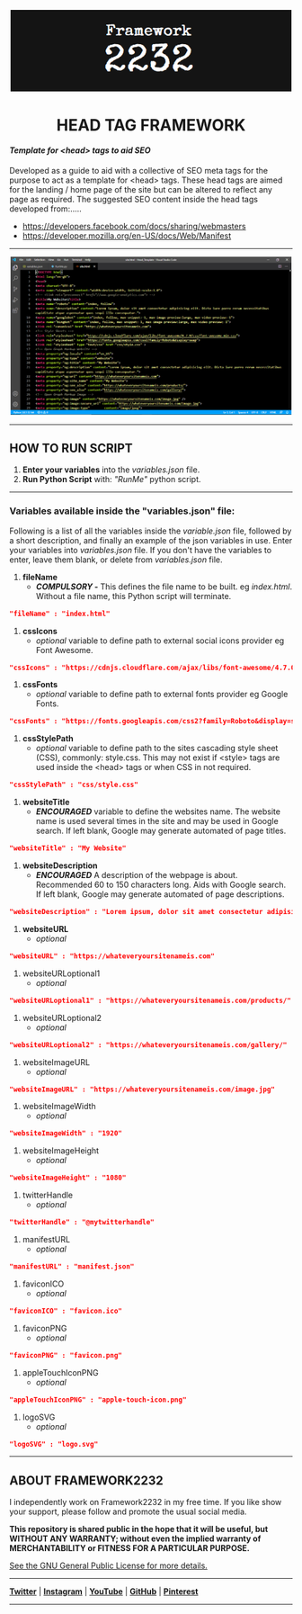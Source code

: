 <p align="center">
    <img src="https://github.com/framework2232/framework2232.github.io/blob/master/images/banner.png?raw=true" alt="Framework2232 Logo" width="500"/>
</p>
<h1 align=center>HEAD TAG FRAMEWORK</h1>

#### _Template for \<head> tags to aid SEO_

Developed as a guide to aid with a collective of SEO meta tags for the purpose to act as a template for \<head> tags. These head tags are aimed for the landing / home page of the site but can be altered to reflect any page as required. The suggested SEO content inside the head tags developed from:.....
* https://developers.facebook.com/docs/sharing/webmasters
* https://developer.mozilla.org/en-US/docs/Web/Manifest

---
<p align="center">
    <img src="https://github.com/framework2232/Python/blob/master/Head_Template/img/screenshot_A.PNG?raw=true" alt="Screenshot of <head> tags" width="500"/>  
</p>

---
## HOW TO RUN SCRIPT
1. __Enter your variables__ into the _variables.json_ file.
1. __Run Python Script__ with: _"RunMe"_ python script.

---

### Variables available inside the "variables.json" file:
Following is a list of all the variables inside the _variable.json_ file, followed by a short description, and finally an example of the json variables in use. Enter your variables into _variables.json_ file. If you don't have the variables to enter, leave them blank, or delete from _variables.json_ file.

1. __fileName__
   - ___COMPULSORY -___ This defines the file name to be built. eg _index.html_. Without a file name, this Python script will terminate.
```json
"fileName" : "index.html"
```
1. __cssIcons__
   - _optional_ variable to define path to external social icons provider eg Font Awesome.
```json
"cssIcons" : "https://cdnjs.cloudflare.com/ajax/libs/font-awesome/4.7.0/css/font-awesome.min.css"
```
1. __cssFonts__
   - _optional_ variable to define path to external fonts provider eg Google Fonts.
```json
"cssFonts" : "https://fonts.googleapis.com/css2?family=Roboto&display=swap"
```
1. __cssStylePath__
   - _optional_ variable to define path to the sites cascading style sheet (CSS), commonly: style.css. This may not exist if \<style> tags are used inside the \<head> tags or when CSS in not required.
```json
"cssStylePath" : "css/style.css"
```
1. __websiteTitle__
   - ___ENCOURAGED___ variable to define the websites name. The website name is used several times in the site and may be used in Google search. If left blank, Google may generate automated of page titles.
```json
"websiteTitle" : "My Website"
```
1. __websiteDescription__
   - ___ENCOURAGED___ A description of the webpage is about. Recommended 60 to 150 characters long. Aids with Google search. If left blank, Google may generate automated of page descriptions.
```json
"websiteDescription" : "Lorem ipsum, dolor sit amet consectetur adipisicing elit. Dicta iure porro rerum necessitatibus."
```
1. __websiteURL__
   - _optional_ 
```json
"websiteURL" : "https://whateveryoursitenameis.com"
```
1. websiteURLoptional1
   - _optional_ 
```json
"websiteURLoptional1" : "https://whateveryoursitenameis.com/products/"
```
1. websiteURLoptional2
   - _optional_ 
```json
"websiteURLoptional2" : "https://whateveryoursitenameis.com/gallery/"
```
1. websiteImageURL
   - _optional_ 
```json
"websiteImageURL" : "https://whateveryoursitenameis.com/image.jpg"
```
1. websiteImageWidth
   - _optional_ 
```json
"websiteImageWidth" : "1920"
```
1. websiteImageHeight
   - _optional_ 
```json
"websiteImageHeight" : "1080"
```
1. twitterHandle
   - _optional_ 
```json
"twitterHandle" : "@mytwitterhandle"
```
1. manifestURL
   - _optional_ 
```json
"manifestURL" : "manifest.json"
```
1. faviconICO
   - _optional_ 
```json
"faviconICO" : "favicon.ico"
```
1. faviconPNG
   - _optional_ 
```json
"faviconPNG" : "favicon.png"
```
1. appleTouchIconPNG
   - _optional_ 
```json
"appleTouchIconPNG" : "apple-touch-icon.png"
```
1. logoSVG
   - _optional_ 
```json
"logoSVG" : "logo.svg"
```

---

## ABOUT FRAMEWORK2232

I independently work on Framework2232 in my free time. If you like show your support, please follow and promote the usual social media.

__This repository is shared public in the hope that it will be useful, but WITHOUT ANY WARRANTY; without even the implied warranty of MERCHANTABILITY or FITNESS FOR A PARTICULAR PURPOSE.__

[See the GNU General Public License for more details.](http://www.gnu.org/licenses/)

---
[__Twitter__][Twitter]
| [__Instagram__][Instagram]
| [__YouTube__][YouTube]
| [__GitHub__][GitHub]
| [__Pinterest__][Pinterest]

---

[Twitter]: https://github.com/framework2232/Python "Twitter - Framework2232"
[Instagram]: https://github.com/framework2232/HTML "Instagram - Framework2232"
[YouTube]: https://github.com/framework2232/CSS "YouTube - Framework2232"
[GitHub]: https://github.com/framework2232/Markdown "GitHub - Framework2232"
[Pinterest]: https://github.com/framework2232/Markdown "Pinterest - Framework2232"
